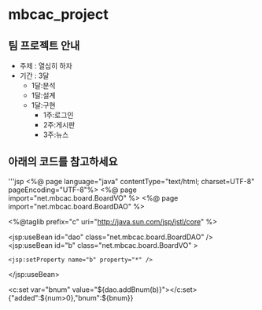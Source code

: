 # mbcac_project
## 팀 프로젝트 안내

* 주제 : 열심히 하자
* 기간 : 3달
  + 1달:분석
  + 1달:설계
  + 1달:구현
    - 1주:로그인
    - 2주:게시판
    - 3주:뉴스

## 아래의 코드를 참고하세요
'''jsp
<%@ page language="java" contentType="text/html; charset=UTF-8"
    pageEncoding="UTF-8"%>
<%@ page import="net.mbcac.board.BoardVO" %>
<%@ page import="net.mbcac.board.BoardDAO" %>

<%@taglib prefix="c" uri="http://java.sun.com/jsp/jstl/core" %>

<jsp:useBean id="dao" class="net.mbcac.board.BoardDAO" />
<jsp:useBean id="b" class="net.mbcac.board.BoardVO" >
	
	<jsp:setProperty name="b" property="*" />

</jsp:useBean>

<c:set var="bnum" value="${dao.addBnum(b)}"></c:set>
{"added":${num>0},"bnum":${bnum}}
